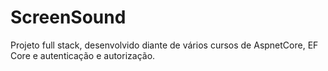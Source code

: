 # ScreenSound
Projeto full stack, desenvolvido diante de vários cursos de AspnetCore, EF Core e autenticação e autorização.
